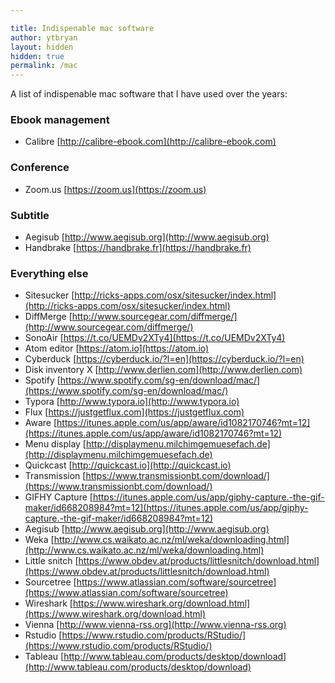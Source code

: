 ```yaml
---

title: Indispenable mac software
author: ytbryan
layout: hidden
hidden: true
permalink: /mac
---
```


A  list of indispenable mac software that I have used over the years:

### Ebook management
- Calibre [http://calibre-ebook.com](http://calibre-ebook.com)

### Conference

- Zoom.us [https://zoom.us](https://zoom.us)

### Subtitle
- Aegisub [http://www.aegisub.org](http://www.aegisub.org)
- Handbrake [https://handbrake.fr](https://handbrake.fr)

### Everything else
- Sitesucker [http://ricks-apps.com/osx/sitesucker/index.html](http://ricks-apps.com/osx/sitesucker/index.html)
- DiffMerge [http://www.sourcegear.com/diffmerge/](http://www.sourcegear.com/diffmerge/)
- SonoAir [https://t.co/UEMDv2XTy4](https://t.co/UEMDv2XTy4)
- Atom editor [https://atom.io](https://atom.io)
- Cyberduck [https://cyberduck.io/?l=en](https://cyberduck.io/?l=en)
- Disk inventory X [http://www.derlien.com](http://www.derlien.com)
- Spotify [https://www.spotify.com/sg-en/download/mac/](https://www.spotify.com/sg-en/download/mac/)
- Typora [http://www.typora.io](http://www.typora.io)
- Flux [https://justgetflux.com](https://justgetflux.com)
- Aware [https://itunes.apple.com/us/app/aware/id1082170746?mt=12](https://itunes.apple.com/us/app/aware/id1082170746?mt=12)
- Menu display [http://displaymenu.milchimgemuesefach.de](http://displaymenu.milchimgemuesefach.de)
- Quickcast [http://quickcast.io](http://quickcast.io)
- Transmission [https://www.transmissionbt.com/download/](https://www.transmissionbt.com/download/)
- GIFHY Capture [https://itunes.apple.com/us/app/giphy-capture.-the-gif-maker/id668208984?mt=12](https://itunes.apple.com/us/app/giphy-capture.-the-gif-maker/id668208984?mt=12)
- Aegisub [http://www.aegisub.org](http://www.aegisub.org)
- Weka [http://www.cs.waikato.ac.nz/ml/weka/downloading.html](http://www.cs.waikato.ac.nz/ml/weka/downloading.html)
- Little snitch [https://www.obdev.at/products/littlesnitch/download.html](https://www.obdev.at/products/littlesnitch/download.html)
- Sourcetree [https://www.atlassian.com/software/sourcetree](https://www.atlassian.com/software/sourcetree)
- Wireshark [https://www.wireshark.org/download.html](https://www.wireshark.org/download.html)
- Vienna [http://www.vienna-rss.org](http://www.vienna-rss.org)
- Rstudio [https://www.rstudio.com/products/RStudio/](https://www.rstudio.com/products/RStudio/)
- Tableau [http://www.tableau.com/products/desktop/download](http://www.tableau.com/products/desktop/download)

